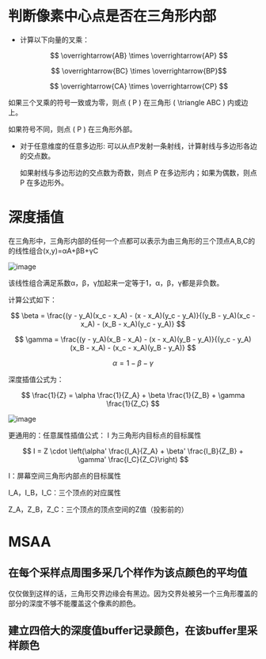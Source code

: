 # 判断像素中心点是否在三角形内部
   - 计算以下向量的叉乘：
     ```math
      \overrightarrow{AB} \times \overrightarrow{AP} 
     ```
     ```math
      \overrightarrow{BC} \times \overrightarrow{BP}
     ```
     ```math
      \overrightarrow{CA} \times \overrightarrow{CP} 
     ```
  如果三个叉乘的符号一致或为零，则点 \( P \) 在三角形 \( \triangle ABC \) 内或边上。

  如果符号不同，则点 \( P \) 在三角形外部。
  - 对于任意维度的任意多边形:
    可以从点P发射一条射线，计算射线与多边形各边的交点数。

    如果射线与多边形边的交点数为奇数，则点 
P 在多边形内；如果为偶数，则点 
P 在多边形外。
# 深度插值
在三角形中，三角形内部的任何一个点都可以表示为由三角形的三个顶点A,B,C的的线性组合(x,y)=αA+βB+γC

![image](https://github.com/user-attachments/assets/715a9ece-30a8-4d6e-9d90-e2f24b51156a)

该线性组合满足系数α，β，γ加起来一定等于1，α，β，γ都是非负数。

计算公式如下：

$$
\beta = \frac{(y - y_A)(x_c - x_A) - (x - x_A)(y_c - y_A)}{(y_B - y_A)(x_c - x_A) - (x_B - x_A)(y_c - y_A)}
$$

$$
\gamma = \frac{(y - y_A)(x_B - x_A) - (x - x_A)(y_B - y_A)}{(y_c - y_A)(x_B - x_A) - (x_c - x_A)(y_B - y_A)}
$$

$$
\alpha = 1 - \beta - \gamma
$$

深度插值公式为：

$$
\frac{1}{Z} = \alpha \frac{1}{Z_A} + \beta \frac{1}{Z_B} + \gamma \frac{1}{Z_C}
$$

![image](https://github.com/user-attachments/assets/99f8cdd0-e55f-4b28-98e4-374bd3c5ea0a)

更通用的：任意属性插值公式： I 为三角形内目标点的目标属性

$$
I = Z \cdot \left(\alpha' \frac{I_A}{Z_A} + \beta' \frac{I_B}{Z_B} + \gamma' \frac{I_C}{Z_C}\right)
$$

I：屏幕空间三角形内部点的目标属性

I_A，I_B，I_C：三个顶点的对应属性

Z_A，Z_B，Z_C：三个顶点的顶点空间的Z值（投影前的）

# MSAA
## 在每个采样点周围多采几个样作为该点颜色的平均值
仅仅做到这样的话，三角形交界边缘会有黑边。因为交界处被另一个三角形覆盖的部分的深度不够不能覆盖这个像素的颜色。
## 建立四倍大的深度值buffer记录颜色，在该buffer里采样颜色
